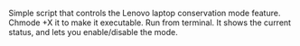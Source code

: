 Simple script that controls the Lenovo laptop conservation mode feature.
Chmode +X it to make it executable. Run from terminal. 
It shows the current status, and lets you enable/disable the mode.
